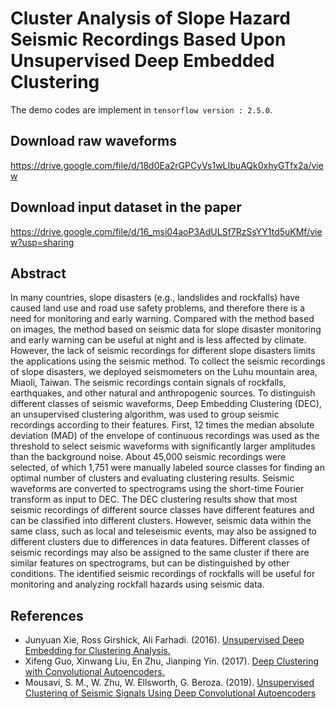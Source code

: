 # Cluster Analysis of Slope Hazard Seismic Recordings Based Upon Unsupervised Deep Embedded Clustering

The demo codes are implement in `tensorflow version : 2.5.0`.

## Download raw waveforms

https://drive.google.com/file/d/18d0Ea2rGPCyVs1wLIbuAQk0xhyGTfx2a/view

## Download input dataset in the paper

https://drive.google.com/file/d/16_msi04aoP3AdULSf7RzSsYY1td5uKMf/view?usp=sharing

## Abstract
In many countries, slope disasters (e.g., landslides and rockfalls) have caused land use and road use safety problems, and therefore there is a need for monitoring and early warning. Compared with the method based on images, the method based on seismic data for slope disaster monitoring and early warning can be useful at night and is less affected by climate. However, the lack of seismic recordings for different slope disasters limits the applications using the seismic method. To collect the seismic recordings of slope disasters, we deployed seismometers on the Luhu mountain area, Miaoli, Taiwan. The seismic recordings contain signals of rockfalls, earthquakes, and other natural and anthropogenic sources. To distinguish different classes of seismic waveforms, Deep Embedding Clustering (DEC), an unsupervised clustering algorithm, was used to group seismic recordings according to their features. First, 12 times the median absolute deviation (MAD) of the envelope of continuous recordings was used as the threshold to select seismic waveforms with significantly larger amplitudes than the background noise. About 45,000 seismic recordings were selected, of which 1,751 were manually labeled source classes for finding an optimal number of clusters and evaluating clustering results. Seismic waveforms are converted to spectrograms using the short-time Fourier transform as input to DEC. The DEC clustering results show that most seismic recordings of different source classes have different features and can be classified into different clusters. However, seismic data within the same class, such as local and teleseismic events, may also be assigned to different clusters due to differences in data features. Different classes of seismic recordings may also be assigned to the same cluster if there are similar features on spectrograms, but can be distinguished by other conditions. The identified seismic recordings of rockfalls will be useful for monitoring and analyzing rockfall hazards using seismic data.

## References
* Junyuan Xie, Ross Girshick, Ali Farhadi. (2016). [Unsupervised Deep Embedding for Clustering Analysis.](https://arxiv.org/abs/1511.06335)
* Xifeng Guo, Xinwang Liu, En Zhu, Jianping Yin. (2017). [Deep Clustering with Convolutional Autoencoders.](https://github.com/XifengGuo/DCEC)
* Mousavi, S. M., W. Zhu, W. Ellsworth, G. Beroza. (2019). [Unsupervised Clustering of Seismic Signals Using Deep Convolutional Autoencoders](https://github.com/smousavi05/Unsupervised_Deep_Learning)

